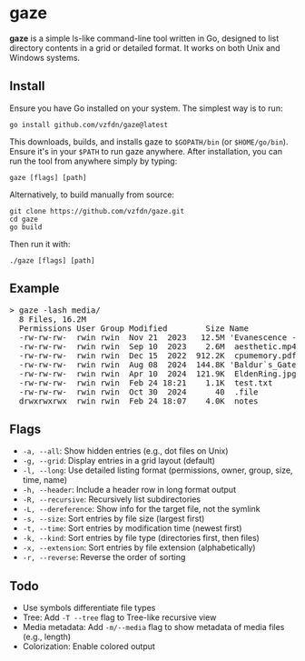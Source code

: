 # gaze

**gaze** is a simple ls-like command-line tool written in Go, designed to list directory contents in a grid or detailed format. It works on both Unix and Windows systems.

## Install

Ensure you have Go installed on your system. The simplest way is to run:

```
go install github.com/vzfdn/gaze@latest
```

This downloads, builds, and installs gaze to `$GOPATH/bin` (or `$HOME/go/bin`). Ensure it's in your `$PATH` to run gaze anywhere.
After installation, you can run the tool from anywhere simply by typing:
```
gaze [flags] [path]
```
Alternatively, to build manually from source:

```
git clone https://github.com/vzfdn/gaze.git
cd gaze
go build 
```

Then run it with:

```
./gaze [flags] [path]
```

## Example

<pre>
> gaze -lash media/
  8 Files, 16.2M
  Permissions User Group Modified        Size Name
  -rw-rw-rw-  rwin rwin  Nov 21  2023   12.5M 'Evanescence - Tourniquet.mp3'
  -rw-rw-rw-  rwin rwin  Sep 10  2023    2.6M  aesthetic.mp4
  -rw-rw-rw-  rwin rwin  Dec 15  2022  912.2K  cpumemory.pdf
  -rw-rw-rw-  rwin rwin  Aug 08  2024  144.8K 'Baldur`s_Gate_3.webp'
  -rw-rw-rw-  rwin rwin  Apr 10  2024  121.9K  EldenRing.jpg
  -rw-rw-rw-  rwin rwin  Feb 24 18:21    1.1K  test.txt
  -rw-rw-rw-  rwin rwin  Oct 30  2024      40  .file
  drwxrwxrwx  rwin rwin  Feb 24 18:07    4.0K  notes
</pre>

## Flags

- `-a, --all`: Show hidden entries (e.g., dot files on Unix)
- `-g, --grid`: Display entries in a grid layout (default)
- `-l, --long`: Use detailed listing format (permissions, owner, group, size, time, name)
- `-h, --header`: Include a header row in long format output
- `-R, --recursive`: Recursively list subdirectories
- `-L, --dereference`: Show info for the target file, not the symlink
- `-s, --size`: Sort entries by file size (largest first)
- `-t, --time`: Sort entries by modification time (newest first)
- `-k, --kind`: Sort entries by file type (directories first, then files)
- `-x, --extension`: Sort entries by file extension (alphabetically)
- `-r, --reverse`: Reverse the order of sorting

## Todo
- Use symbols differentiate file types
- Tree: Add `-T --tree` flag to Tree-like recursive view 
- Media metadata: Add `-m/--media` flag to show metadata of media files (e.g., length)
- Colorization: Enable colored output
